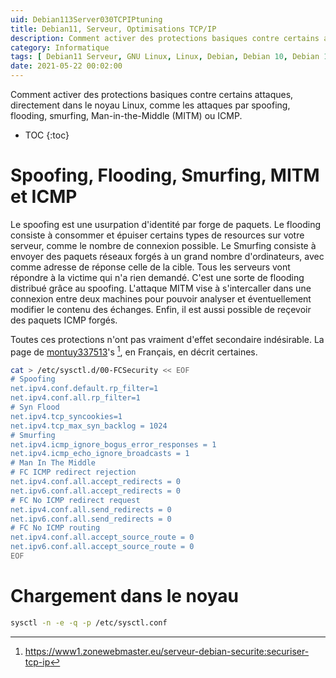 ```yaml
---
uid: Debian113Server030TCPIPtuning
title: Debian11, Serveur, Optimisations TCP/IP
description: Comment activer des protections basiques contre certains attaques, directement dans le noyau Linux, comme les attaques par spoofing, flooding, smurfing, Man-in-the-Middle (MITM) ou ICMP.
category: Informatique
tags: [ Debian11 Serveur, GNU Linux, Linux, Debian, Debian 10, Debian 11, Buster, Bullseye, Serveur, Installation, TCP, IP, ICMP, Pile réseau, Réseau,  Optimisations, Paramètres du noyau, Noyau, Sécurité, Spoofing, Flooding, Smurfing, MITM, Man In The Middle, Crackeur, Paquets ]
date: 2021-05-22 00:02:00
---
```

Comment activer des protections basiques contre certains attaques, directement dans le noyau Linux, comme les attaques par spoofing, flooding, smurfing, Man-in-the-Middle (MITM) ou ICMP.

* TOC
{:toc}

# Spoofing, Flooding, Smurfing, MITM et ICMP

Le spoofing est une usurpation d'identité par forge de paquets. Le flooding consiste à consommer et épuiser certains types de
resources sur votre serveur, comme le nombre de connexion possible. Le Smurfing consiste à envoyer des paquets réseaux forgés à un
grand nombre d'ordinateurs, avec comme adresse de réponse celle de la cible. Tous les serveurs vont répondre à la victime qui n'a
rien demandé. C'est une sorte de flooding distribué grâce au spoofing. L'attaque MITM vise à s'intercaller dans une connexion
entre deux machines pour pouvoir analyser et éventuellement modifier le contenu des échanges. Enfin, il est aussi possible de
reçevoir des paquets ICMP forgés.

Toutes ces protections n'ont pas vraiment d'effet secondaire indésirable. La page de [montuy337513]'s [^1], en Français, en décrit
certaines.

```bash
cat > /etc/sysctl.d/00-FCSecurity << EOF
# Spoofing
net.ipv4.conf.default.rp_filter=1
net.ipv4.conf.all.rp_filter=1
# Syn Flood
net.ipv4.tcp_syncookies=1
net.ipv4.tcp_max_syn_backlog = 1024
# Smurfing
net.ipv4.icmp_ignore_bogus_error_responses = 1
net.ipv4.icmp_echo_ignore_broadcasts = 1
# Man In The Middle
# FC ICMP redirect rejection
net.ipv4.conf.all.accept_redirects = 0
net.ipv6.conf.all.accept_redirects = 0
# FC No ICMP redirect request
net.ipv4.conf.all.send_redirects = 0
net.ipv6.conf.all.send_redirects = 0
# FC No ICMP routing
net.ipv4.conf.all.accept_source_route = 0
net.ipv6.conf.all.accept_source_route = 0
EOF
```

# Chargement dans le noyau
```bash
sysctl -n -e -q -p /etc/sysctl.conf
```

[montuy337513]: https://www1.zonewebmaster.eu/serveur-debian-securite:securiser-tcp-ip "Sécurisation de TCP/IP sur votre serveur dédié"
[^1]: https://www1.zonewebmaster.eu/serveur-debian-securite:securiser-tcp-ip 
